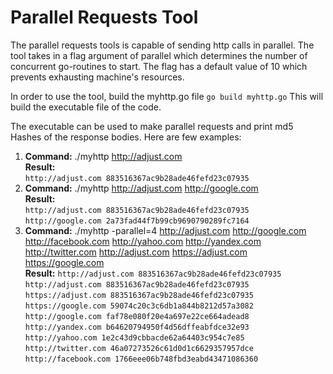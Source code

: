 # Parallel Requests Tool
The parallel requests tools is capable of sending http calls in parallel. The tool takes in a flag argument of
parallel which determines the number of concurrent go-routines to start. The flag has a default value of 10 which prevents
exhausting machine's resources.

In order to use the tool, build the myhttp.go file
``go build myhttp.go``
This will build the executable file of the code.

The executable can be used to make parallel requests and print md5 Hashes of the response bodies. Here are few examples:

1. **Command:** ./myhttp http://adjust.com
<br>**Result:**<br>
``http://adjust.com 883516367ac9b28ade46fefd23c07935
   ``
2. **Command:** ./myhttp http://adjust.com http://google.com
   <br>**Result:**<br>
   ``http://adjust.com 883516367ac9b28ade46fefd23c07935``<br>
   ``http://google.com 2a73fad44f7b99cb9690790289fc7164``
3. **Command:** ./myhttp -parallel=4 http://adjust.com http://google.com http://facebook.com http://yahoo.com http://yandex.com http://twitter.com http://adjust.com https://adjust.com https://google.com
    <br>**Result:**
   ``http://adjust.com 883516367ac9b28ade46fefd23c07935``<br>
   ``http://adjust.com 883516367ac9b28ade46fefd23c07935``<br>
   ``https://adjust.com 883516367ac9b28ade46fefd23c07935``<br>
   ``https://google.com 59074c20c3c6db1a844b8212d57a3082``<br>
   ``http://google.com faf78e080f20e4a697e22ce664adead8``<br>
   ``http://yandex.com b64620794950f4d56dffeabfdce32e93``<br>
   ``http://yahoo.com 1e2c43d9cbbacde62a64403c954c7e85``<br>
   ``http://twitter.com 46a07273526c61d0d1c6629357957dce``<br>
   ``http://facebook.com 1766eee06b748fbd3eabd43471086360``<br>